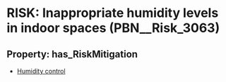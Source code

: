 # RISK: __Inappropriate humidity levels in indoor spaces__ (PBN__Risk_3063)

## Property: has_RiskMitigation

* [Humidity control](PBN__Mitigation_376)

